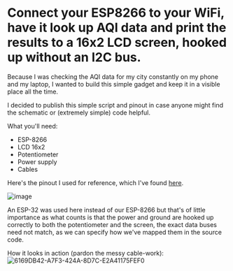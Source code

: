 # Connect your ESP8266 to your WiFi, have it look up AQI data and print the results to a 16x2 LCD screen, hooked up without an I2C bus.

Because I was checking the AQI data for my city constantly on my phone and my laptop, I wanted to build this simple gadget and keep it in a visible place all the time.

I decided to publish this simple script and pinout in case anyone might find the schematic or (extremely simple) code helpful.

What you'll need:
* ESP-8266
* LCD 16x2
* Potentiometer
* Power supply
* Cables


Here's the pinout I used for reference, which I've found [here](https://www.circuitschools.com/interfacing-16x2-lcd-module-with-esp32-with-and-without-i2c/).

![image](https://github.com/SinisaTrkulja/ESP8266-WiFi-LCD-Setup/assets/120110398/2235e7d3-4e99-4d35-aff5-cfe9c252ad74)

An ESP-32 was used here instead of our ESP-8266 but that's of little importance as what counts is that the power and ground are hooked up correctly to both the potentiometer and the screen, the exact data buses need not match, as we can specify how we've mapped them in the source code.


How it looks in action (pardon the messy cable-work):
![6169DB42-A7F3-424A-8D7C-E2A41175FEF0](https://github.com/SinisaTrkulja/ESP8266-WiFi-LCD-Setup/assets/120110398/66405e92-e551-4162-a3c4-4e19ead7bf5b)
